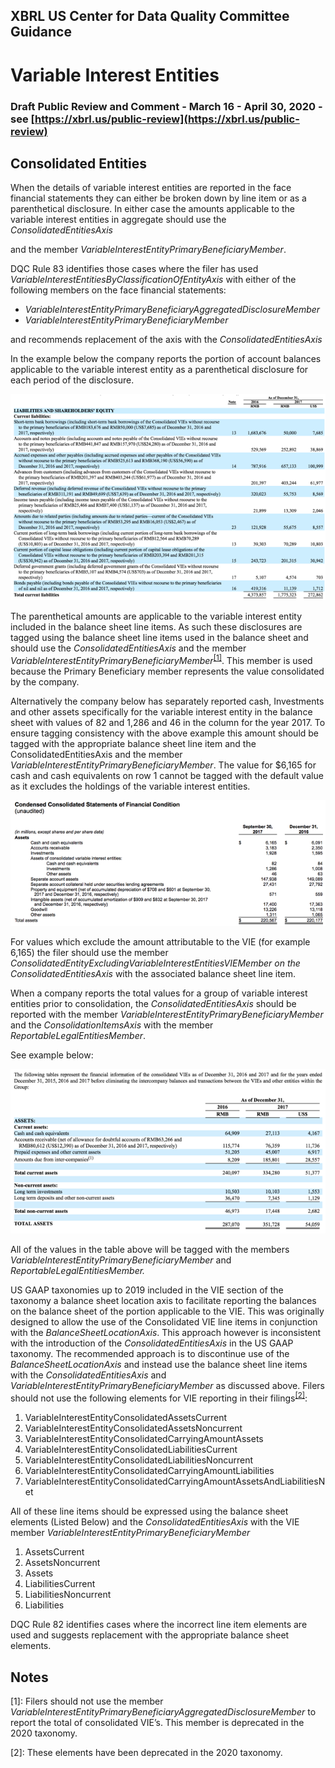 ## XBRL US Center for Data Quality Committee Guidance
# Variable Interest Entities
### Draft Public Review and Comment - March 16 - April 30, 2020 - see [https://xbrl.us/public-review](https://xbrl.us/public-review)

## Consolidated Entities

When the details of variable interest entities are reported in the face financial statements they can either be broken down by line item or as a parenthetical disclosure.  In either case the amounts applicable to the variable interest entities in aggregate should use the _ConsolidatedEntitiesAxis_

and the member _VariableInterestEntityPrimaryBeneficiaryMember_. 

DQC Rule 83 identifies those cases where the filer has used _VariableInterestEntitiesByClassificationOfEntityAxis_ with either of  the following members on the face financial statements:

*   _VariableInterestEntityPrimaryBeneficiaryAggregatedDisclosureMember_
*   _VariableInterestEntityPrimaryBeneficiaryMember_

and recommends replacement of the axis with the _ConsolidatedEntitiesAxis_

In the example below the company reports the portion of account balances applicable to the variable interest entity as a parenthetical disclosure for each period of the disclosure.

![alt_text](https://github.com/DataQualityCommittee/documentation/blob/master/guidance/images/vie01.png?raw=true "VIE 1")
 
The parenthetical amounts are applicable to the variable interest entity included in the balance sheet line items.  As such these disclosures are tagged using the balance sheet line items used in the balance sheet and should use the _ConsolidatedEntitiesAxis_ and the member _VariableInterestEntityPrimaryBeneficiaryMember_<sup>[[1]](#ftn1)</sup>.  This member is used because the Primary Beneficiary member represents the value consolidated by the company. 

Alternatively the company below has separately  reported cash, Investments and other assets specifically for the variable interest entity in the balance sheet with values of 82 and 1,286 and 46 in the column for the year 2017.  To ensure tagging consistency with the above example this amount should be tagged with the appropriate balance sheet line item and the ConsolidatedEntitiesAxis and the member _VariableInterestEntityPrimaryBeneficiaryMember_.  The value for $6,165 for cash and cash equivalents on row 1  cannot be tagged with the default value as it excludes the holdings of the variable interest entities.

![alt_text](https://github.com/DataQualityCommittee/documentation/blob/master/guidance/images/vie02.png?raw=true "VIE 2")

For values which exclude the amount attributable to the VIE (for example 6,165) the filer should use the member  _ConsolidatedEntityExcludingVariableInterestEntitiesVIEMember on the ConsolidatedEntitiesAxis_ with the associated balance sheet line item.

When a company reports the total values for a group of variable interest entities prior to consolidation, the _ConsolidatedEntitiesAxis_ should be reported with the member _VariableInterestEntityPrimaryBeneficiaryMember_ and the _ConsolidationItemsAxis_ with the member <em>ReportableLegalEntitiesMember</em>.

See example below:

![alt_text](https://github.com/DataQualityCommittee/documentation/blob/master/guidance/images/vie03.png?raw=true "VIE 3")

All of the values in the table above will be tagged with the members _VariableInterestEntityPrimaryBeneficiaryMember_ and _ReportableLegalEntitiesMember._

US GAAP taxonomies up to 2019 included in the VIE section of the taxonomy a balance sheet location axis to facilitate reporting the balances on the balance sheet of the portion applicable to the VIE.  This was originally designed to allow the use of the Consolidated VIE line items in conjunction with the _BalanceSheetLocationAxis_. This approach however is inconsistent with the introduction of the _ConsolidatedEntitiesAxis_ in the US GAAP taxonomy.  The recommended approach is to discontinue use of the _BalanceSheetLocationAxis_ and instead use the balance sheet line items with the _ConsolidatedEntitiesAxis_ and _VariableInterestEntityPrimaryBeneficiaryMember_  as discussed above. Filers should not use the following elements for VIE reporting in their filings<sup>[[2]](#ftn2)</sup>:

1. VariableInterestEntityConsolidatedAssetsCurrent
2. VariableInterestEntityConsolidatedAssetsNoncurrent
3. VariableInterestEntityConsolidatedCarryingAmountAssets
4. VariableInterestEntityConsolidatedLiabilitiesCurrent
5. VariableInterestEntityConsolidatedLiabilitiesNoncurrent
6. VariableInterestEntityConsolidatedCarryingAmountLiabilities
7. VariableInterestEntityConsolidatedCarryingAmountAssetsAndLiabilitiesNet

All of these line items should be expressed using the balance sheet elements (Listed Below) and the _ConsolidatedEntitiesAxis_ with the VIE member  _VariableInterestEntityPrimaryBeneficiaryMember_

1. AssetsCurrent
2. AssetsNoncurrent
3. Assets
4. LiabilitiesCurrent
5. LiabilitiesNoncurrent
6. Liabilities

DQC Rule 82 identifies cases where the incorrect line item elements are used and suggests replacement with the appropriate balance sheet elements.

<!-- Footnotes themselves at the bottom. -->
## Notes

<a name="ftn1">[1]</a>:
     Filers should not use the member _VariableInterestEntityPrimaryBeneficiaryAggregatedDisclosureMember_ to report the total of consolidated VIE’s.  This member is deprecated in the 2020 taxonomy.

<a name="ftn2">[2]</a>:
     These elements have been deprecated in the 2020 taxonomy.
